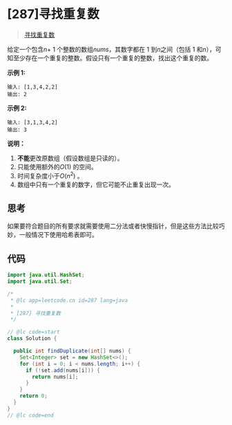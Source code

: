 # [287]寻找重复数

> [寻找重复数](https://leetcode-cn.com/problems/find-the-duplicate-number/description/)

给定一个包含*n*\+ 1 个整数的数组*nums*，其数字都在 1 到*n*之间（包括 1 和*n*），可知至少存在一个重复的整数。假设只有一个重复的整数，找出这个重复的数。

**示例 1:**

```
输入: [1,3,4,2,2]
输出: 2
```

**示例 2:**

```
输入: [3,1,3,4,2]
输出: 3
```

**说明：**

1.  **不能**更改原数组（假设数组是只读的）。
2.  只能使用额外的*O*(1) 的空间。
3.  时间复杂度小于*O*(_n_<sup>2</sup>) 。
4.  数组中只有一个重复的数字，但它可能不止重复出现一次。

## 思考

如果要符合题目的所有要求就需要使用二分法或者快慢指针，但是这些方法比较巧妙，一般情况下使用哈希表即可。

## 代码

```java
import java.util.HashSet;
import java.util.Set;

/*
 * @lc app=leetcode.cn id=287 lang=java
 *
 * [287] 寻找重复数
 */

// @lc code=start
class Solution {

  public int findDuplicate(int[] nums) {
    Set<Integer> set = new HashSet<>();
    for (int i = 0; i < nums.length; i++) {
      if (!set.add(nums[i])) {
        return nums[i];
      }
    }
    return 0;
  }
}
// @lc code=end

```
